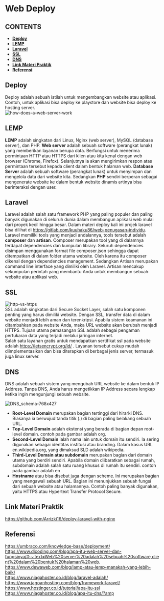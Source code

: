 # Web Deploy

## **CONTENTS**
* [**Deploy**](#deploy)
* [**LEMP**](#lemp)
* [**Laravel**](#laravel)
* [**SSL**](#ssl)
* [**DNS**](#dns)
* [**Link Materi Praktik**](#link-materi-praktik)
* [**Referensi**](#referensi)

## Deploy
Deploy adalah sebuah istilah untuk mengembangkan website atau aplikasi. Contoh, untuk aplikasi bisa deploy ke playstore dan website bisa deploy ke hosting server.  
![how-does-a-web-server-work](https://user-images.githubusercontent.com/55046884/132818456-febb87bd-a5bc-4b0f-b361-8df9fb7a65a1.jpg)  

## LEMP
**LEMP** adalah singkatan dari Linux, Nginx (web server), MySQL (database server), dan PHP. **Web server** adalah sebuah software (perangkat lunak) yang memberikan layanan berupa data. Berfungsi untuk menerima permintaan HTTP atau HTTPS dari klien atau kita kenal dengan web browser (Chrome, Firefox). Selanjutnya ia akan mengirimkan respon atas permintaan tersebut kepada client dalam bentuk halaman web. **Database Server** adalah sebuah software (perangkat lunak) untuk menyimpan dan mengelola data dari website kita. Sedangkan **PHP** sendiri berperan sebagai mengenerate website ke dalam bentuk website dinamis artinya bisa berinteraksi dengan user.  

## Laravel
Laravel adalah salah satu framework PHP yang paling populer dan paling banyak digunakan di seluruh dunia dalam membangun aplikasi web mulai dari proyek kecil hingga besar. Dalam 
materi deploy kali ini projek laravel bisa dilihat di https://gitlab.com/kuuhaku86/web-penugasan-individu. Laravel memiliki tools yang menjadi andalannya, tools tersebut adalah **composer** dan **artisan**. Composer merupakan tool yang di dalamnya terdapat dependencies dan kumpulan library. Seluruh dependencies disimpan menggunakan format file composer.json sehingga dapat ditempatkan di dalam folder utama website. Oleh karena itu composer dikenal dengan dependencies management. Sedangkan Artisan merupakan command line interface yang dimiliki oleh Laravel. Artisan mencakup sekumpulan perintah yang membantu Anda untuk membangun sebuah website atau aplikasi web.  

## SSL
![http-vs-https](https://user-images.githubusercontent.com/55046884/132826325-24d51f16-40bc-4a2f-9463-41b240ce47ec.png)  
SSL adalah singkatan dari Secure Socket Layer, salah satu komponen penting yang harus dimiliki website. Dengan SSL, transfer data di dalam website menjadi lebih aman dan terenkripsi. Apabila sistem keamanan ini ditambahkan pada website Anda, maka URL website akan berubah menjadi HTTPS. Tujuan utama pemasangan SSL adalah sebagai pengaman pertukaran data yang terjadi melalui jaringan internet.  
Salah satu layanan gratis untuk mendapatkan sertifikat ssl pada website adalah https://letsencrypt.org/id/ . Layanan tersebut cukup mudah diimplementasikan dan bisa diterapkan di berbagai jenis server, termasuk juga linux server.  

## DNS
DNS adalah sebuah sistem yang mengubah URL website ke dalam bentuk IP Address. Tanpa DNS, Anda harus mengetikkan IP Address secara lengkap ketika ingin mengunjungi sebuah website.  
  
![DNS_schema-768x427](https://user-images.githubusercontent.com/55046884/132827882-240196d3-10b9-46c7-8642-822c583a23b6.png)  
* **Root-Level Domain** merupakan bagian tertinggi dari hirarki DNS. Biasanya ia berwujud tanda titik (.) di bagian paling belakang sebuah URL.  
* **Top-Level Domain** adalah ekstensi yang berada di bagian depan root-level domain. contoh pada gambar adalah org.  
* **Second-Level Domain** ialah nama lain untuk domain itu sendiri. Ia sering digunakan sebagai identitas institusi atau branding. Dalam kasus URL en.wikipedia.org, yang dimaksud SLD adalah wikipedia.  
* **Third-Level Domain atau subdomain** merupakan bagian dari domain utama yang berdiri sendiri. Apabila domain diibaratkan sebagai rumah, subdomain adalah salah satu  ruang khusus di rumah itu sendiri. contoh pada gambar adalah en  
* **Hostname** atau bisa disebut juga dengan scheme. Ini merupakan bagian yang mengawali sebuah URL. Bagian ini menunjukkan sebuah fungsi dari sebuah website atau halamannya. Contoh paling banyak digunakan, yaitu HTTPS atau Hypertext Transfer Protocol Secure.  

## Link Materi Praktik
https://github.com/Arrizki16/deploy-laravel-with-nginx  

## Referensi
https://umbraco.com/knowledge-base/deployment/  
https://www.dicoding.com/blog/apa-itu-web-server-dan-fungsinya/#:~:text=Web%20server%20adalah%20sebuah%20software,client%20dalam%20bentuk%20halaman%20web.  
https://www.dewaweb.com/blog/lamp-atau-lemp-manakah-yang-lebih-baik/  
https://www.niagahoster.co.id/blog/laravel-adalah/  
https://www.jagoanhosting.com/blog/framework-laravel/  
https://www.hostinger.co.id/tutorial/apa-itu-ssl  
https://www.niagahoster.co.id/blog/apa-itu-dns/?amp
